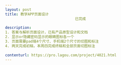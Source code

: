 ```yaml
---                
layout: post       
title: 教学APP页面设计
                                已完成
           
description: 
1. 答案与解析页面设计，已有产品原型设计和文档
2. 显示or隐藏密码显示的眼睛图标各一个
3. 页面需要pad端4个尺寸、手机端2个尺寸的切图和标注
4. 两天完成初稿，本周四完成终稿和全部页面切图标注
     
contenturl: https://pro.lagou.com/project/4021.html      
---                 
```

